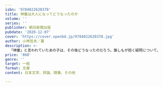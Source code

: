 ```yaml
---
isbn: '9784022620378'
title: 神童は大人になってどうなったのか
volume: ''
series: ''
publisher: 朝日新聞出版
pubdate: '2020-12-07'
cover: 'https://cover.openbd.jp/9784022620378.jpg'
author: 小林哲夫／著
description: >-
  「神童」と言われていたあの子は、その後どうなったのだろう。誰しもが抱く疑問について、著者が徹底的に探る。新たに「菅義偉内閣vs.日本学術会議の神童たち（仮）」の章を追加し、５代続けて東大卒の神童一家である鳩山由紀夫が解説を執筆する。
price: '860'
genre: ''
target: 一般
format: 文庫
content: 日本文学、評論、随筆、その他

---
```

